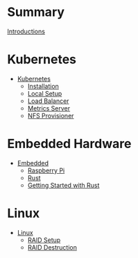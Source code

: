 # Summary

[Introductions](README.md)

# Kubernetes

- [Kubernetes]()
    - [Installation](kube/installation.md)
    - [Local Setup](kube/local_setup.md)
    - [Load Balancer](kube/metal_load_balancer.md)
    - [Metrics Server](kube/metrics_server.md)
    - [NFS Provisioner](kube/nfs_provisioner.md)

# Embedded Hardware

- [Embedded](embedded/README.md)
    - [Raspberry Pi](embedded/rasppi.md)
    - [Rust](embedded/rust_embedded.md)
    - [Getting Started with Rust](embedded/rust_getting_started.md)

# Linux
- [Linux]()
    - [RAID Setup](linux/raid_setup.md)
    - [RAID Destruction](linux/raid_removal.md)